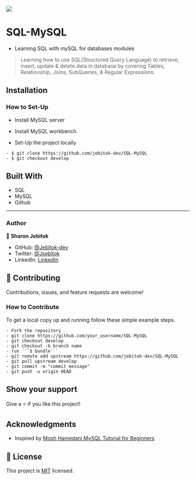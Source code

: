 ![](https://img.shields.io/badge/Microverse-blueviolet)

# SQL-MySQL

- Learning SQL with mySQL for databases modules

> Learning how to use SQL(Structured Query Language) to retrieve, insert, update & delete data in database by covering Tables, Relationship, Joins, SubQueries, & Regular Expressions.

## Installation

### How to Set-Up

- Install MySQL server
- Install MySQL workbench

- Set-Up the project locally

```
- $ git clone https://github.com/jebitok-dev/SQL-MySQL
- $ git checkout develop
```

<!-- ## How to Use the Database -->

## Built With

- SQL
- MySQL
- Github

---

<!-- ## Features

## Run Tests -->

### Author

👤 **Sharon Jebitok**

- GitHub: [@Jebitok-dev](https://github.com/jebitok-dev)
- Twitter: [@Jsebitok](https://twitter.com/jsebitok)
- LinkedIn: [LinkedIn](https://linkedin.com/in/sharon-jebitok/)

## 🤝 Contributing

Contributions, issues, and feature requests are welcome!

### How to Contribute

To get a local copy up and running follow these simple example steps.

````
- Fork the repository
- git clone https://github.com/your_username/SQL-MySQL
- git checkout develop
- git checkout -b branch name
- run ```$ bundle```
- git remote add upstream https://github.com/jebitok-dev/SQL-MySQL
- git pull upstream develop
- git commit -m "commit message"
- git push -u origin HEAD
````

## Show your support

Give a ⭐️ if you like this project!

## Acknowledgments

- Inspired by [Mosh Hamedani MySQL Tutorial for Beginners](https://www.youtube.com/watch?v=7S_tz1z_5bA&ab_channel=ProgrammingwithMosh)

## 📝 License

This project is [MIT](https://mit-license.org/) licensed.
